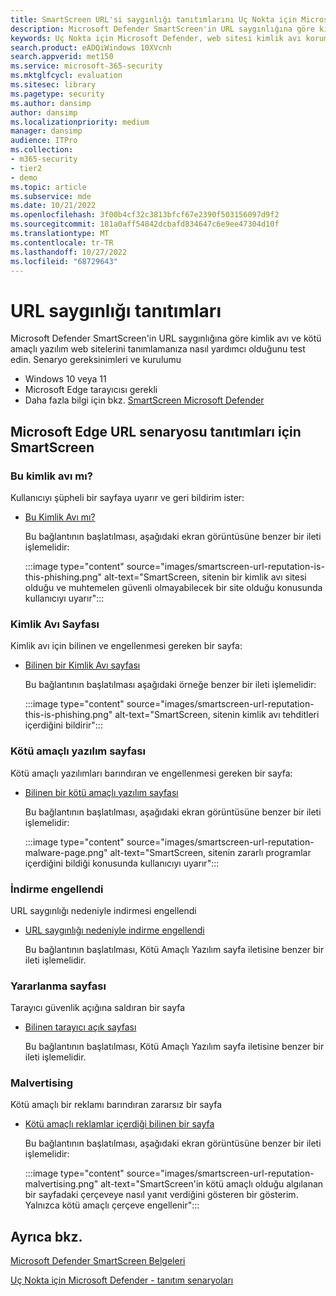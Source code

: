 ```yaml
---
title: SmartScreen URL'si saygınlığı tanıtımlarını Uç Nokta için Microsoft Defender
description: Microsoft Defender SmartScreen'in URL saygınlığına göre kimlik avı ve kötü amaçlı yazılım web sitelerini nasıl tanımladığı gösterilir.
keywords: Uç Nokta için Microsoft Defender, web sitesi kimlik avı koruması, web sitesi kötü amaçlı yazılım koruması, URL saygınlığı, tanıtım,
search.product: eADQiWindows 10XVcnh
search.appverid: met150
ms.service: microsoft-365-security
ms.mktglfcycl: evaluation
ms.sitesec: library
ms.pagetype: security
ms.author: dansimp
author: dansimp
ms.localizationpriority: medium
manager: dansimp
audience: ITPro
ms.collection:
- m365-security
- tier2
- demo
ms.topic: article
ms.subservice: mde
ms.date: 10/21/2022
ms.openlocfilehash: 3f00b4cf32c3813bfcf67e2390f503156097d9f2
ms.sourcegitcommit: 181a0aff54842dcbafd834647c6e9ee47304d10f
ms.translationtype: MT
ms.contentlocale: tr-TR
ms.lasthandoff: 10/27/2022
ms.locfileid: "68729643"
---
```

# <a name="url-reputation-demonstrations"></a>URL saygınlığı tanıtımları

Microsoft Defender SmartScreen'in URL saygınlığına göre kimlik avı ve kötü amaçlı yazılım web sitelerini tanımlamanıza nasıl yardımcı olduğunu test edin.
Senaryo gereksinimleri ve kurulumu

- Windows 10 veya 11
- Microsoft Edge tarayıcısı gerekli
- Daha fazla bilgi için bkz. [SmartScreen Microsoft Defender](/windows/security/threat-protection/microsoft-defender-smartscreen/microsoft-defender-smartscreen-overview)

## <a name="smartscreen-for-microsoft-edge-url-scenario-demonstrations"></a>Microsoft Edge URL senaryosu tanıtımları için SmartScreen

### <a name="is-this-phishing"></a>Bu kimlik avı mı?

Kullanıcıyı şüpheli bir sayfaya uyarır ve geri bildirim ister:

- [Bu Kimlik Avı mı?](https://demo.smartscreen.msft.net/other/areyousure.html)

  Bu bağlantının başlatılması, aşağıdaki ekran görüntüsüne benzer bir ileti işlemelidir:

  :::image type="content" source="images/smartscreen-url-reputation-is-this-phishing.png" alt-text="SmartScreen, sitenin bir kimlik avı sitesi olduğu ve muhtemelen güvenli olmayabilecek bir site olduğu konusunda kullanıcıyı uyarır":::

### <a name="phishing-page"></a>Kimlik Avı Sayfası

Kimlik avı için bilinen ve engellenmesi gereken bir sayfa:

- [Bilinen bir Kimlik Avı sayfası](https://demo.smartscreen.msft.net/phishingdemo.html)

  Bu bağlantının başlatılması aşağıdaki örneğe benzer bir ileti işlemelidir:

  :::image type="content" source="images/smartscreen-url-reputation-this-is-phishing.png" alt-text="SmartScreen, sitenin kimlik avı tehditleri içerdiğini bildirir":::

### <a name="malware-page"></a>Kötü amaçlı yazılım sayfası

Kötü amaçlı yazılımları barındıran ve engellenmesi gereken bir sayfa:

- [Bilinen bir kötü amaçlı yazılım sayfası](https://demo.smartscreen.msft.net/other/malware.html)

  Bu bağlantının başlatılması, aşağıdaki ekran görüntüsüne benzer bir ileti işlemelidir:

  :::image type="content" source="images/smartscreen-url-reputation-malware-page.png" alt-text="SmartScreen, sitenin zararlı programlar içerdiğini bildiği konusunda kullanıcıyı uyarır":::

### <a name="blocked-download"></a>İndirme engellendi

URL saygınlığı nedeniyle indirmesi engellendi

- [URL saygınlığı nedeniyle indirme engellendi](https://demo.smartscreen.msft.net/download/malwaredemo/freevideo.exe)

  Bu bağlantının başlatılması, Kötü Amaçlı Yazılım sayfa iletisine benzer bir ileti işlemelidir.

### <a name="exploit-page"></a>Yararlanma sayfası

Tarayıcı güvenlik açığına saldıran bir sayfa

- [Bilinen tarayıcı açık sayfası](https://demo.smartscreen.msft.net/other/exploit.html)

  Bu bağlantının başlatılması, Kötü Amaçlı Yazılım sayfa iletisine benzer bir ileti işlemelidir.

### <a name="malvertising"></a>Malvertising

Kötü amaçlı bir reklamı barındıran zararsız bir sayfa

- [Kötü amaçlı reklamlar içerdiği bilinen bir sayfa](https://demo.smartscreen.msft.net/other/exploit_frame.html)

  Bu bağlantının başlatılması, aşağıdaki ekran görüntüsüne benzer bir ileti işlemelidir:

  :::image type="content" source="images/smartscreen-url-reputation-malvertising.png" alt-text="SmartScreen'in kötü amaçlı olduğu algılanan bir sayfadaki çerçeveye nasıl yanıt verdiğini gösteren bir gösterim. Yalnızca kötü amaçlı çerçeve engellenir":::

## <a name="see-also"></a>Ayrıca bkz.

[Microsoft Defender SmartScreen Belgeleri](/windows/security/threat-protection/microsoft-defender-smartscreen/microsoft-defender-smartscreen-overview)

[Uç Nokta için Microsoft Defender - tanıtım senaryoları](defender-endpoint-demonstrations.md)
